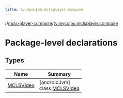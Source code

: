 ```yaml
---
title: tv.mycujoo.mclsplayer.compose
---
```

//[mcls-player-compose](../../index.html)/[tv.mycujoo.mclsplayer.compose](index.html)



# Package-level declarations



## Types


| Name | Summary |
|---|---|
| [MCLSVideo](-m-c-l-s-video/index.html) | [androidJvm]<br>class [MCLSVideo](-m-c-l-s-video/index.html) |

